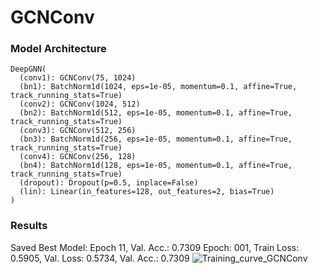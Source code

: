 # GCNConv

### Model Architecture

    DeepGNN(
      (conv1): GCNConv(75, 1024)
      (bn1): BatchNorm1d(1024, eps=1e-05, momentum=0.1, affine=True, track_running_stats=True)
      (conv2): GCNConv(1024, 512)
      (bn2): BatchNorm1d(512, eps=1e-05, momentum=0.1, affine=True, track_running_stats=True)
      (conv3): GCNConv(512, 256)
      (bn3): BatchNorm1d(256, eps=1e-05, momentum=0.1, affine=True, track_running_stats=True)
      (conv4): GCNConv(256, 128)
      (bn4): BatchNorm1d(128, eps=1e-05, momentum=0.1, affine=True, track_running_stats=True)
      (dropout): Dropout(p=0.5, inplace=False)
      (lin): Linear(in_features=128, out_features=2, bias=True)
    )

### Results

Saved Best Model: Epoch 11, Val. Acc.: 0.7309
Epoch: 001, Train Loss: 0.5905, Val. Loss: 0.5734, Val. Acc.: 0.7309
![Training_curve_GCNConv](https://github.com/Vishak-Bhat30/ML4SCI_24/assets/102585626/5a3bf958-db58-4037-9c52-edff7abfdaf7)
